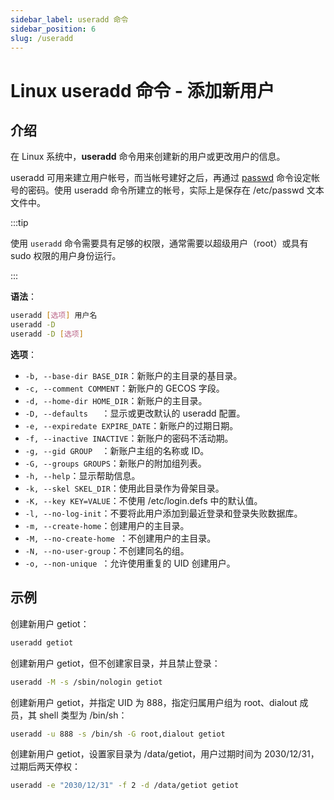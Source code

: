 ```yaml
---
sidebar_label: useradd 命令
sidebar_position: 6
slug: /useradd
---
```


# Linux useradd 命令 - 添加新用户



## 介绍

在 Linux 系统中，**useradd** 命令用来创建新的用户或更改用户的信息。

useradd 可用来建立用户帐号，而当帐号建好之后，再通过 [passwd](/linux-command/passwd/) 命令设定帐号的密码。使用 useradd 命令所建立的帐号，实际上是保存在 /etc/passwd 文本文件中。

:::tip

使用 `useradd` 命令需要具有足够的权限，通常需要以超级用户（root）或具有 sudo 权限的用户身份运行。

:::

**语法**：

```bash
useradd [选项] 用户名
useradd -D
useradd -D [选项]
```

**选项**：

- `-b, --base-dir BASE_DIR`：新账户的主目录的基目录。
- `-c, --comment COMMENT`：新账户的 GECOS 字段。
- `-d, --home-dir HOME_DIR`：新账户的主目录。
- `-D, --defaults	`：显示或更改默认的 useradd 配置。
- `-e, --expiredate EXPIRE_DATE`：新账户的过期日期。
- `-f, --inactive INACTIVE`：新账户的密码不活动期。
- `-g, --gid GROUP	`：新账户主组的名称或 ID。
- `-G, --groups GROUPS`：新账户的附加组列表。
- `-h, --help`：显示帮助信息。
- `-k, --skel SKEL_DIR`：使用此目录作为骨架目录。
- `-K, --key KEY=VALUE`：不使用 /etc/login.defs 中的默认值。
- `-l, --no-log-init`：不要将此用户添加到最近登录和登录失败数据库。
- `-m, --create-home`：创建用户的主目录。
- `-M, --no-create-home	`：不创建用户的主目录。
- `-N, --no-user-group`：不创建同名的组。
- `-o, --non-unique	`：允许使用重复的 UID 创建用户。



## 示例

创建新用户 getiot：

```bash
useradd getiot
```

创建新用户 getiot，但不创建家目录，并且禁止登录：

```bash
useradd -M -s /sbin/nologin getiot
```

创建新用户 getiot，并指定 UID 为 888，指定归属用户组为 root、dialout 成员，其 shell 类型为 /bin/sh：

```bash
useradd -u 888 -s /bin/sh -G root,dialout getiot
```

创建新用户 getiot，设置家目录为 /data/getiot，用户过期时间为 2030/12/31，过期后两天停权：

```bash
useradd -e "2030/12/31" -f 2 -d /data/getiot getiot
```

